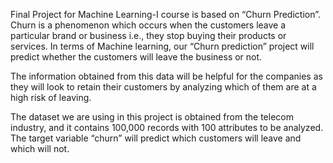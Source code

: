 Final Project for Machine Learning-I course is based on “Churn Prediction”. Churn is a phenomenon which occurs when the customers leave a particular brand or business i.e., they stop buying their products or services. In terms of Machine learning, our “Churn prediction” project will predict whether the customers will leave the business or not. 

The information obtained from this data will be helpful for the companies as they will look to retain their customers by analyzing which of them are at a high risk of leaving. 

The dataset we are using in this project is obtained from the telecom industry, and it contains 100,000 records with 100 attributes to be analyzed. The target variable “churn” will predict which customers will leave and which will not.

